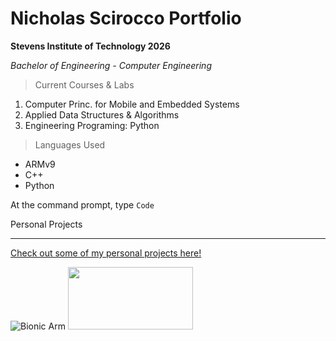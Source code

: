 # Nicholas Scirocco Portfolio

**Stevens Institute of Technology 2026**

*Bachelor of Engineering - Computer Engineering*

> Current Courses & Labs

1. Computer Princ. for Mobile and Embedded Systems
2. Applied Data Structures & Algorithms
3. Engineering Programing: Python
   
> Languages Used
- ARMv9
- C++
- Python

At the command prompt, type `Code`

Personal Projects

---

[Check out some of my personal projects here!](www.youtube.com/@nicholasscirocco1432)


![Bionic Arm](https://github.com/user-attachments/assets/324f0531-cad3-458f-b334-ca2a10980c45)
<img src="![IMG_6878](https://github.com/user-attachments/assets/e66b9aba-bc7d-4bf6-993a-16e8390fb9f8)
" width="200" height="100">


